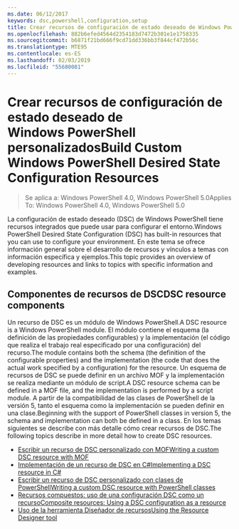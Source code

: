```yaml
---
ms.date: 06/12/2017
keywords: dsc,powershell,configuration,setup
title: Crear recursos de configuración de estado deseado de Windows PowerShell personalizados
ms.openlocfilehash: 882b6efed4564d2354183d7472b301e1e1758335
ms.sourcegitcommit: b6871f21bd666f9cd71dd336bb3f844cf472b56c
ms.translationtype: MTE95
ms.contentlocale: es-ES
ms.lasthandoff: 02/03/2019
ms.locfileid: "55680081"
---
```

# <a name="build-custom-windows-powershell-desired-state-configuration-resources"></a><span data-ttu-id="fe3c0-103">Crear recursos de configuración de estado deseado de Windows PowerShell personalizados</span><span class="sxs-lookup"><span data-stu-id="fe3c0-103">Build Custom Windows PowerShell Desired State Configuration Resources</span></span>

> <span data-ttu-id="fe3c0-104">Se aplica a: Windows PowerShell 4.0, Windows PowerShell 5.0</span><span class="sxs-lookup"><span data-stu-id="fe3c0-104">Applies To: Windows PowerShell 4.0, Windows PowerShell 5.0</span></span>

<span data-ttu-id="fe3c0-105">La configuración de estado deseado (DSC) de Windows PowerShell tiene recursos integrados que puede usar para configurar el entorno.</span><span class="sxs-lookup"><span data-stu-id="fe3c0-105">Windows PowerShell Desired State Configuration (DSC) has built-in resources that you can use to configure your environment.</span></span> <span data-ttu-id="fe3c0-106">En este tema se ofrece información general sobre el desarrollo de recursos y vínculos a temas con información específica y ejemplos.</span><span class="sxs-lookup"><span data-stu-id="fe3c0-106">This topic provides an overview of developing resources and links to topics with specific information and examples.</span></span>

## <a name="dsc-resource-components"></a><span data-ttu-id="fe3c0-107">Componentes de recursos de DSC</span><span class="sxs-lookup"><span data-stu-id="fe3c0-107">DSC resource components</span></span>

<span data-ttu-id="fe3c0-108">Un recurso de DSC es un módulo de Windows PowerShell.</span><span class="sxs-lookup"><span data-stu-id="fe3c0-108">A DSC resource is a Windows PowerShell module.</span></span> <span data-ttu-id="fe3c0-109">El módulo contiene el esquema (la definición de las propiedades configurables) y la implementación (el código que realiza el trabajo real especificado por una configuración) del recurso.</span><span class="sxs-lookup"><span data-stu-id="fe3c0-109">The module contains both the schema (the definition of the configurable properties) and the implementation (the code that does the actual work specified by a configuration) for the resource.</span></span> <span data-ttu-id="fe3c0-110">Un esquema de recursos de DSC se puede definir en un archivo MOF y la implementación se realiza mediante un módulo de script.</span><span class="sxs-lookup"><span data-stu-id="fe3c0-110">A DSC resource schema can be defined in a MOF file, and the implementation is performed by a script module.</span></span> <span data-ttu-id="fe3c0-111">A partir de la compatibilidad de las clases de PowerShell de la versión 5, tanto el esquema como la implementación se pueden definir en una clase.</span><span class="sxs-lookup"><span data-stu-id="fe3c0-111">Beginning with the support of PowerShell classes in version 5, the schema and implementation can both be defined in a class.</span></span> <span data-ttu-id="fe3c0-112">En los temas siguientes se describe con más detalle cómo crear recursos de DSC.</span><span class="sxs-lookup"><span data-stu-id="fe3c0-112">The following topics describe in more detail how to create DSC resources.</span></span>

* [<span data-ttu-id="fe3c0-113">Escribir un recurso de DSC personalizado con MOF</span><span class="sxs-lookup"><span data-stu-id="fe3c0-113">Writing a custom DSC resource with MOF</span></span>](authoringResourceMOF.md)
* [<span data-ttu-id="fe3c0-114">Implementación de un recurso de DSC en C#</span><span class="sxs-lookup"><span data-stu-id="fe3c0-114">Implementing a DSC resource in C#</span></span>](authoringResourceMofCS.md)
* [<span data-ttu-id="fe3c0-115">Escribir un recurso de DSC personalizado con clases de PowerShell</span><span class="sxs-lookup"><span data-stu-id="fe3c0-115">Writing a custom DSC resource with PowerShell classes</span></span>](authoringResourceClass.md)
* [<span data-ttu-id="fe3c0-116">Recursos compuestos: uso de una configuración DSC como un recurso</span><span class="sxs-lookup"><span data-stu-id="fe3c0-116">Composite resources: Using a DSC configuration as a resource</span></span>](authoringResourceComposite.md)
* [<span data-ttu-id="fe3c0-117">Uso de la herramienta Diseñador de recursos</span><span class="sxs-lookup"><span data-stu-id="fe3c0-117">Using the Resource Designer tool</span></span>](../authoringResourceMofDesigner.md)
